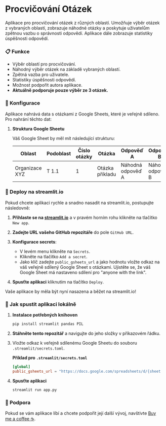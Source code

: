 # Procvičování Otázek

Aplikace pro procvičování otázek z různých oblastí. Umožňuje výběr otázek z vybraných oblastí, zobrazuje náhodné otázky a poskytuje uživatelům zpětnou vazbu o správnosti odpovědí. Aplikace dále zobrazuje statistiky úspěšnosti odpovědí.

### 📋 Funkce
- Výběr oblastí pro procvičování.
- Náhodný výběr otázek na základě vybraných oblastí.
- Zpětná vazba pro uživatele.
- Statistiky úspěšnosti odpovědí.
- Možnost podpořit autora aplikace.
- **Aktuálně podporuje pouze výběr ze 3 otázek.**

### 🔧 Konfigurace

Aplikace nahrává data s otázkami z Google Sheets, které je veřejně sdíleno. Pro nahrání těchto dat:

1. **Struktura Google Sheetu**

    Váš Google Sheet by měl mít následující strukturu:

    | Oblast | Podoblast | Číslo otázky | Otázka | Odpověď A | Odpověď B | Odpověď C | Správná odpověď | Zdroje |
    | ------ | --------- | ------------ | ------ | --------- | --------- | --------- | --------------- | ------ |
    | Organizace XYZ | T 1.1 | 1 | Otázka příkladu | Náhodná odpověď A | Náhodná odpověď B | Náhodná odpověď C | a | [odkaz](#) |

### 🚀 Deploy na streamlit.io

Pokud chcete aplikaci rychle a snadno nasadit na streamlit.io, postupujte následovně:

1. **Přihlaste se na [streamlit.io](https://www.streamlit.io/)** a v pravém horním rohu klikněte na tlačítko `New app`.

2. **Zadejte URL vašeho GitHub repozitáře** do pole `GitHub URL`.

3. **Konfigurace secrets**: 
    - V levém menu klikněte na `Secrets`.
    - Klikněte na tlačítko `Add a secret`.
    - Jako klíč zadejte `public_gsheets_url` a jako hodnotu vložte odkaz na váš veřejně sdílený Google Sheet s otázkami. Ujistěte se, že váš Google Sheet má nastaveno sdílení pro "anyone with the link".

4. **Spusťte aplikaci** kliknutím na tlačítko `Deploy`.

Vaše aplikace by měla být nyní nasazena a běžet na streamlit.io!


### 🚀 Jak spustit aplikaci lokálně
1. **Instalace potřebných knihoven**
    ```bash
    pip install streamlit pandas PIL
    ```
    
2. **Stáhněte tento repozitář** a navigujte do jeho složky v příkazovém řádku.

3. Vložte odkaz k veřejně sdílenému Google Sheetu do souboru `.streamlit/secrets.toml`.
    
    **Příklad pro `.streamlit/secrets.toml`**
    ```toml
    [global]
    public_gsheets_url = "https://docs.google.com/spreadsheets/d/{sheetID}/edit"
    ```

4. **Spusťte aplikaci**
    ```bash
    streamlit run app.py
    ```

### 💙 Podpora
Pokud se vám aplikace líbí a chcete podpořit její další vývoj, navštivte [Buy me a coffee ☕](https://www.buymeacoffee.com/bbscout).
